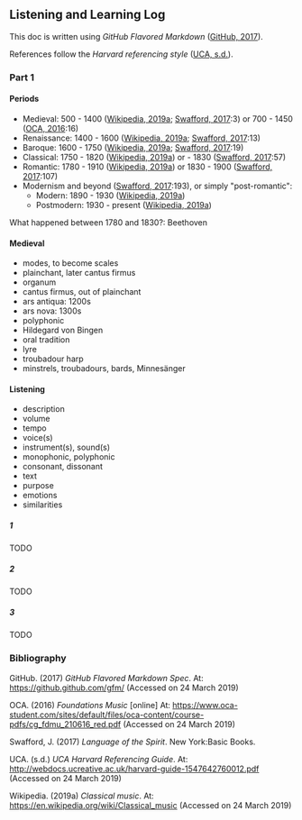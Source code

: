 ## Listening and Learning Log

This doc is written using _GitHub Flavored Markdown_ ([GitHub, 2017]).

References follow the _Harvard referencing style_ ([UCA, s.d.]).

### Part 1

#### Periods

- Medieval: 500 - 1400 ([Wikipedia, 2019a]; [Swafford, 2017]:3) or 700 - 1450 ([OCA, 2016]:16)
- Renaissance: 1400 - 1600 ([Wikipedia, 2019a]; [Swafford, 2017]:13)
- Baroque: 1600 - 1750 ([Wikipedia, 2019a]; [Swafford, 2017]:19)
- Classical: 1750 - 1820 ([Wikipedia, 2019a]) or - 1830 ([Swafford, 2017]:57)
- Romantic: 1780 - 1910  ([Wikipedia, 2019a]) or 1830 - 1900 ([Swafford, 2017]:107)
- Modernism and beyond ([Swafford, 2017]:193), or simply "post-romantic":
    - Modern: 1890 - 1930 ([Wikipedia, 2019a])
    - Postmodern: 1930 - present ([Wikipedia, 2019a])

What happened between 1780 and 1830?: Beethoven

#### Medieval

- modes, to become scales
- plainchant, later cantus firmus
- organum
- cantus firmus, out of plainchant
- ars antiqua: 1200s
- ars nova: 1300s
- polyphonic
- Hildegard von Bingen
- oral tradition
- lyre
- troubadour harp
- minstrels, troubadours, bards, Minnesänger

#### Listening

- description
- volume
- tempo
- voice(s)
- instrument(s), sound(s)
- monophonic, polyphonic
- consonant, dissonant 
- text
- purpose
- emotions
- similarities 

##### 1

TODO

##### 2

TODO

##### 3

TODO

### Bibliography

[GitHub, 2017]: https://github.github.com/gfm/
GitHub. (2017) _GitHub Flavored Markdown Spec_. At: <https://github.github.com/gfm/> (Accessed on 24 March 2019)

[OCA, 2016]: https://www.oca-student.com/sites/default/files/oca-content/course-pdfs/cg_fdmu_210616_red.pdf
OCA. (2016) _Foundations Music_ [online] At: <https://www.oca-student.com/sites/default/files/oca-content/course-pdfs/cg_fdmu_210616_red.pdf> (Accessed on 24 March 2019)

[Swafford, 2017]: https://books.google.com/books?id=_KpEvgAACAAJ
Swafford, J. (2017) _Language of the Spirit_. New York:Basic Books.

[UCA, s.d.]: http://webdocs.ucreative.ac.uk/harvard-guide-1547642760012.pdf
UCA. (s.d.) _UCA Harvard Referencing Guide_. At: <http://webdocs.ucreative.ac.uk/harvard-guide-1547642760012.pdf> (Accessed on 24 March 2019)

[Wikipedia, 2019a]: https://en.wikipedia.org/wiki/Classical_music
Wikipedia. (2019a) _Classical music_. At: <https://en.wikipedia.org/wiki/Classical_music> (Accessed on 24 March 2019)
